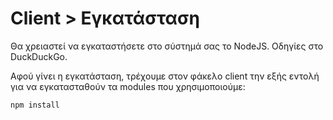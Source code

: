 # Client > Εγκατάσταση

Θα χρειαστεί να εγκαταστήσετε στο σύστημά σας το NodeJS. Οδηγίες στο DuckDuckGo.

Αφού γίνει η εγκατάσταση, τρέχουμε στον φάκελο client την εξής εντολή για να εγκατασταθούν τα modules που χρησιμοποιούμε:

```
npm install
```
